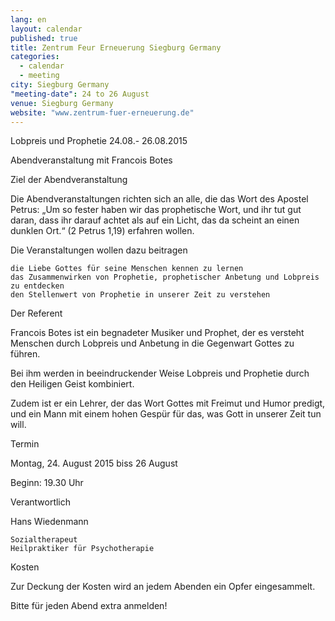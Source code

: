```yaml
---
lang: en
layout: calendar
published: true
title: Zentrum Feur Erneuerung Siegburg Germany
categories: 
  - calendar
  - meeting
city: Siegburg Germany
"meeting-date": 24 to 26 August
venue: Siegburg Germany
website: "www.zentrum-fuer-erneuerung.de"
---
```



Lobpreis und Prophetie 24.08.- 26.08.2015

Abendveranstaltung mit Francois Botes

Ziel der Abendveranstaltung

Die Abendveranstaltungen richten sich an alle, die das Wort des Apostel Petrus: „Um so fester haben wir das prophetische Wort, und ihr tut gut daran, dass ihr darauf achtet als auf ein Licht, das da scheint an einen dunklen Ort.“ (2 Petrus 1,19) erfahren wollen.

Die Veranstaltungen wollen dazu beitragen

    die Liebe Gottes für seine Menschen kennen zu lernen
    das Zusammenwirken von Prophetie, prophetischer Anbetung und Lobpreis zu entdecken
    den Stellenwert von Prophetie in unserer Zeit zu verstehen
Der Referent

Francois Botes ist ein begnadeter Musiker und Prophet, der es versteht Menschen durch Lobpreis und Anbetung in die Gegenwart Gottes zu führen.

Bei ihm werden in beeindruckender Weise Lobpreis und Prophetie durch den Heiligen Geist kombiniert.

Zudem ist er ein Lehrer, der das Wort Gottes mit Freimut und Humor predigt, und ein Mann mit einem hohen Gespür für das, was Gott in unserer Zeit tun will.

Termin

Montag, 24. August 2015 biss 26 August

Beginn: 19.30 Uhr

Verantwortlich

Hans Wiedenmann

    Sozialtherapeut
    Heilpraktiker für Psychotherapie
Kosten

Zur Deckung der Kosten wird an jedem Abenden ein Opfer eingesammelt.

Bitte für jeden Abend extra anmelden!
